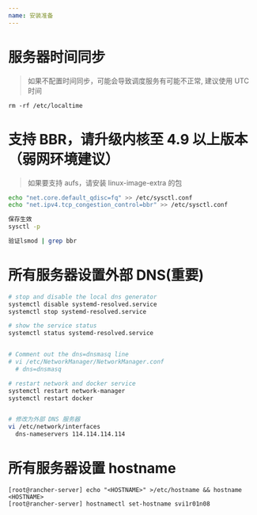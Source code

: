 ```yaml
---
name: 安装准备
---
```



# 服务器时间同步
> 如果不配置时间同步，可能会导致调度服务有可能不正常, 建议使用 UTC 时间

    rm -rf /etc/localtime

# 支持 BBR，请升级内核至 4.9 以上版本（弱网环境建议）
> 如果要支持 aufs，请安装 linux-image-extra 的包

```bash
echo "net.core.default_qdisc=fq" >> /etc/sysctl.conf
echo "net.ipv4.tcp_congestion_control=bbr" >> /etc/sysctl.conf

保存生效
sysctl -p

验证lsmod | grep bbr
```

# 所有服务器设置外部 DNS(重要)
```bash
# stop and disable the local dns generator
systemctl disable systemd-resolved.service
systemctl stop systemd-resolved.service

# show the service status
systemctl status systemd-resolved.service


# Comment out the dns=dnsmasq line
# vi /etc/NetworkManager/NetworkManager.conf
  # dns=dnsmasq

# restart network and docker service
systemctl restart network-manager
systemctl restart docker


# 修改为外部 DNS 服务器
vi /etc/network/interfaces
  dns-nameservers 114.114.114.114
```


# 所有服务器设置 hostname
    [root@rancher-server] echo "<HOSTNAME>" >/etc/hostname && hostname <HOSTNAME>
    [root@rancher-server] hostnamectl set-hostname svi1r01n08

